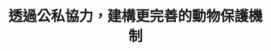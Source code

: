 ---
id: "42"
lang: zh-tw
description: 「動物保護法加重罰則」連署案
propose_date: 2018-09-03
meeting_date: 2018-12-21
publish: "TRUE"
selected: "FALSE"
blog_selected: "FALSE"
thumbnail: https://pdis.nat.gov.tw/assets/imgs/561cb85ed69353c3318cddbbc17adf46d3c2a663.jpeg
title: 透過公私協力，建構更完善的動物保護機制
introduction:
  content: 本次提案是和動物福利議題相關。提案人提議加重虐待流浪動物罰則，希望能藉此保障弱勢的流浪貓狗不會遭到有心人士的騷擾、傷害甚至殺害。經充分溝通與討論，與會人員均認同可將此議題分為事前預防、事後處理兩大面相來探討。事前預防包含生命教育、寵物方面的繁殖、領養登記、飼主責任等，而事後處理則包含罰則與法律的問題。因此應將提高案件揭發與調查效能視為主要改善方向，並以國人全面性之生命教育推廣為輔，期望能達成保護動物之目的。
  image: https://pdis.nat.gov.tw/assets/imgs/bacb8bfaa54cdf32ceea23b85d7e04530553e356.jpeg
color: green
join:
  type: 提
  title: 動物保護法加重罰則
  link: https://join.gov.tw/idea/detail/ef7dfc73-465a-4f32-9835-c2695ad75f7b
  image: https://cm.pdis.nat.gov.tw/images/post/1corRrFl2_3rgTh7yW3vHGrSk3-fqM9bd.jpg
layout: post
departments:
  - 農委會
tags:
  - 動物保護
  - 公私協力
embed:
  agenda_book:
    links:
      - https://issuu.com/pdis.tw/docs/_1_
  mind_map:
    links:
      - https://miro.com/app/live-embed/o9J_kygV60I=/?moveToViewport=-778,-2092,3080,2072
  ministry_slide:
    links:
      - https://issuu.com/pdis.tw/docs/_____.pptx_e573f119c23d43
  live:
    links:
      - https://youtu.be/5C6B3q3Hlyw
  transcript:
    links:
      - https://sayit.pdis.nat.gov.tw/2018-12-27-%E9%96%8B%E6%94%BE%E6%94%BF%E5%BA%9C%E8%81%AF%E7%B5%A1%E4%BA%BA%E7%AC%AC%E5%9B%9B%E5%8D%81%E4%BA%8C%E6%AC%A1%E5%8D%94%E4%BD%9C%E6%9C%83%E8%AD%B0
blogs:
  - https://pdis.nat.gov.tw/zh-TW/blog/%E5%8B%95%E4%BF%9D%E5%93%A1%E8%83%BD%E9%87%8F%E4%B8%8D%E8%B6%B3-%E5%8B%95%E4%BF%9D%E5%8A%A0%E9%87%8D%E7%BD%B0%E5%89%87%E5%8D%94%E4%BD%9C%E6%9C%83%E8%AD%B0%E8%81%9A%E7%84%A6%E5%85%AC%E7%A7%81%E5%8D%94%E5%8A%9B/
---
